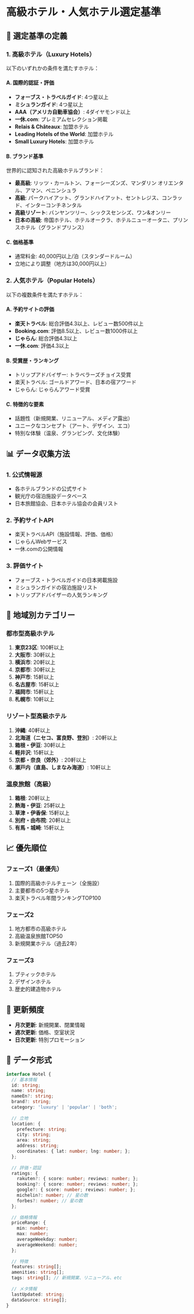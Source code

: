 # 高級ホテル・人気ホテル選定基準

## 🎯 選定基準の定義

### 1. 高級ホテル（Luxury Hotels）
以下のいずれかの条件を満たすホテル：

#### A. 国際的認証・評価
- **フォーブス・トラベルガイド**: 4つ星以上
- **ミシュランガイド**: 4つ星以上
- **AAA（アメリカ自動車協会）**: 4ダイヤモンド以上
- **一休.com**: プレミアムセレクション掲載
- **Relais & Châteaux**: 加盟ホテル
- **Leading Hotels of the World**: 加盟ホテル
- **Small Luxury Hotels**: 加盟ホテル

#### B. ブランド基準
世界的に認知された高級ホテルブランド：
- **最高級**: リッツ・カールトン、フォーシーズンズ、マンダリン オリエンタル、アマン、ペニンシュラ
- **高級**: パークハイアット、グランドハイアット、セントレジス、コンラッド、インターコンチネンタル
- **高級リゾート**: バンヤンツリー、シックスセンシズ、ワン&オンリー
- **日本の高級**: 帝国ホテル、ホテルオークラ、ホテルニューオータニ、プリンスホテル（グランドプリンス）

#### C. 価格基準
- 通常料金: 40,000円以上/泊（スタンダードルーム）
- 立地により調整（地方は30,000円以上）

### 2. 人気ホテル（Popular Hotels）
以下の複数条件を満たすホテル：

#### A. 予約サイトの評価
- **楽天トラベル**: 総合評価4.3以上、レビュー数500件以上
- **Booking.com**: 評価8.5以上、レビュー数1000件以上
- **じゃらん**: 総合評価4.3以上
- **一休.com**: 評価4.3以上

#### B. 受賞歴・ランキング
- トリップアドバイザー: トラベラーズチョイス受賞
- 楽天トラベル: ゴールドアワード、日本の宿アワード
- じゃらん: じゃらんアワード受賞

#### C. 特徴的な要素
- 話題性（新規開業、リニューアル、メディア露出）
- ユニークなコンセプト（アート、デザイン、エコ）
- 特別な体験（温泉、グランピング、文化体験）

## 📊 データ収集方法

### 1. 公式情報源
- 各ホテルブランドの公式サイト
- 観光庁の宿泊施設データベース
- 日本旅館協会、日本ホテル協会の会員リスト

### 2. 予約サイトAPI
- 楽天トラベルAPI（施設情報、評価、価格）
- じゃらんWebサービス
- 一休.comの公開情報

### 3. 評価サイト
- フォーブス・トラベルガイドの日本掲載施設
- ミシュランガイドの宿泊施設リスト
- トリップアドバイザーの人気ランキング

## 🗾 地域別カテゴリー

### 都市型高級ホテル
1. **東京23区**: 100軒以上
2. **大阪市**: 30軒以上
3. **横浜市**: 20軒以上
4. **京都市**: 30軒以上
5. **神戸市**: 15軒以上
6. **名古屋市**: 15軒以上
7. **福岡市**: 15軒以上
8. **札幌市**: 10軒以上

### リゾート型高級ホテル
1. **沖縄**: 40軒以上
2. **北海道（ニセコ、富良野、登別）**: 20軒以上
3. **箱根・伊豆**: 30軒以上
4. **軽井沢**: 15軒以上
5. **京都・奈良（郊外）**: 20軒以上
6. **瀬戸内（直島、しまなみ海道）**: 10軒以上

### 温泉旅館（高級）
1. **箱根**: 20軒以上
2. **熱海・伊豆**: 25軒以上
3. **草津・伊香保**: 15軒以上
4. **別府・由布院**: 20軒以上
5. **有馬・城崎**: 15軒以上

## 📈 優先順位

### フェーズ1（最優先）
1. 国際的高級ホテルチェーン（全施設）
2. 主要都市の5つ星ホテル
3. 楽天トラベル年間ランキングTOP100

### フェーズ2
1. 地方都市の高級ホテル
2. 高級温泉旅館TOP50
3. 新規開業ホテル（過去2年）

### フェーズ3
1. ブティックホテル
2. デザインホテル
3. 歴史的建造物ホテル

## 🔄 更新頻度
- **月次更新**: 新規開業、閉業情報
- **週次更新**: 価格、空室状況
- **日次更新**: 特別プロモーション

## 📝 データ形式
```typescript
interface Hotel {
  // 基本情報
  id: string;
  name: string;
  nameEn?: string;
  brand?: string;
  category: 'luxury' | 'popular' | 'both';
  
  // 立地
  location: {
    prefecture: string;
    city: string;
    area: string;
    address: string;
    coordinates: { lat: number; lng: number; };
  };
  
  // 評価・認証
  ratings: {
    rakuten?: { score: number; reviews: number; };
    booking?: { score: number; reviews: number; };
    google?: { score: number; reviews: number; };
    michelin?: number; // 星の数
    forbes?: number; // 星の数
  };
  
  // 価格情報
  priceRange: {
    min: number;
    max: number;
    averageWeekday: number;
    averageWeekend: number;
  };
  
  // 特徴
  features: string[];
  amenities: string[];
  tags: string[]; // 新規開業、リニューアル、etc
  
  // メタ情報
  lastUpdated: string;
  dataSource: string[];
}
```